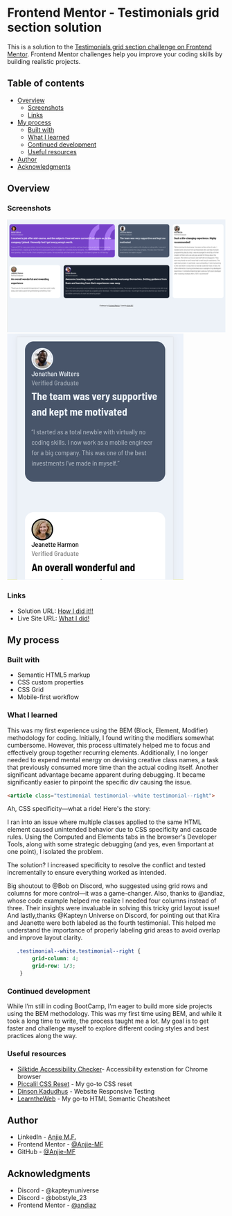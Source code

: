 # Frontend Mentor - Testimonials grid section solution

This is a solution to the [Testimonials grid section challenge on Frontend Mentor](https://www.frontendmentor.io/challenges/testimonials-grid-section-Nnw6J7Un7). Frontend Mentor challenges help you improve your coding skills by building realistic projects. 

## Table of contents

- [Overview](#overview)
  - [Screenshots](#screenshots)
  - [Links](#links)
- [My process](#my-process)
  - [Built with](#built-with)
  - [What I learned](#what-i-learned)
  - [Continued development](#continued-development)
  - [Useful resources](#useful-resources)
- [Author](#author)
- [Acknowledgments](#acknowledgments)

## Overview

### Screenshots

![](images/Screenshot%202025-desktop.png)
![](images/Screenshot%202025-mobile.png)

### Links

- Solution URL: [How I did it!!](https://github.com/Anjie-MF/FEM-testimonialGrids)
- Live Site URL: [What I did!]()

## My process

### Built with

- Semantic HTML5 markup
- CSS custom properties
- CSS Grid
- Mobile-first workflow

### What I learned

This was my first experience using the BEM (Block, Element, Modifier) methodology for coding. Initially, I found writing the modifiers somewhat cumbersome. However, this process ultimately helped me to focus and effectively group together recurring elements. Additionally, I no longer needed to expend mental energy on devising creative class names, a task that previously consumed more time than the actual coding itself. Another significant advantage became apparent during debugging. It became significantly easier to pinpoint the specific div causing the issue.
```html
<article class="testimonial testimonial--white testimonial--right">
```

Ah, CSS specificity—what a ride! Here's the story:

I ran into an issue where multiple classes applied to the same HTML element caused unintended behavior due to CSS specificity and cascade rules. Using the Computed and Elements tabs in the browser's Developer Tools, along with some strategic debugging (and yes, even !important at one point), I isolated the problem.

The solution? I increased specificity to resolve the conflict and tested incrementally to ensure everything worked as intended.

Big shoutout to @Bob on Discord, who suggested using grid rows and columns for more control—it was a game-changer. Also, thanks to @andiaz, whose code example helped me realize I needed four columns instead of three. Their insights were invaluable in solving this tricky grid layout issue! And lastly,thanks @Kapteyn Universe on Discord, for pointing out that Kira and Jeanette were both labeled as the fourth testimonial. This helped me understand the importance of properly labeling grid areas to avoid overlap and improve layout clarity.

```css
   .testimonial--white.testimonial--right {
        grid-column: 4;
        grid-row: 1/3;
    }
```

### Continued development

While I’m still in coding BootCamp, I’m eager to build more side projects using the BEM methodology. This was my first time using BEM, and while it took a long time to write, the process taught me a lot. My goal is to get faster and challenge myself to explore different coding styles and best practices along the way.


### Useful resources

- [Silktide Accessibility Checker](https://chromewebstore.google.com/detail/silktide-accessibility-ch/mpobacholfblmnpnfbiomjkecoojakah?hl=en)- Accessibility extenstion for Chrome browser
- [Piccalil CSS Reset](https://piccalil.li/blog/a-more-modern-css-reset/) - My go-to CSS reset
- [Dinson Kadudhus](https://responsivetesttool.com/) - Website Responsive Testing
- [LearntheWeb](https://learntheweb.courses/topics/html-semantics-cheat-sheet/) - My go-to HTML Semantic Cheatsheet


## Author

- LinkedIn - [Anjie M.F.](www.linkedin.com/in/anjiemay23)
- Frontend Mentor - [@Anjie-MF](https://www.frontendmentor.io/profile/Anjie-MF)
- GitHub - [@Anjie-MF](https://github.com/Anjie-MF)


## Acknowledgments

- Discord - @kapteynuniverse
- Discord - @bobstyle_23
- Frontend Mentor - [@andiaz](https://www.frontendmentor.io/profile/andiaz)

